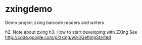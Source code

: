 zxingdemo
=========

Demo project zxing barcode readers and writers

h2. Note about zxing
h3. How to start developing with ZXing 
See http://code.google.com/p/zxing/wiki/GettingStarted 

